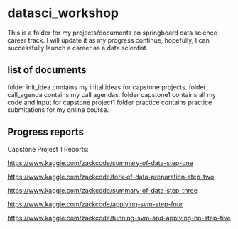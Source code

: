 # datasci_workshop
This is a folder for my projects/documents on springboard data science career track. I will update it as my progress continue, hopefully, I can successfully launch a career as a data scientist.

## list of documents
folder init_idea contains my inital ideas for capstone projects.
folder call_agenda contains my call agendas.
folder capstone1 contains all my code and input for capstone project1
folder practice contains practice submitations for my online course.

## Progress reports
Capstone Project 1 Reports:

https://www.kaggle.com/zackcode/summary-of-data-step-one

https://www.kaggle.com/zackcode/fork-of-data-preparation-step-two

https://www.kaggle.com/zackcode/summary-of-data-step-three

https://www.kaggle.com/zackcode/applying-svm-step-four

https://www.kaggle.com/zackcode/tunning-svm-and-applying-nn-step-five





